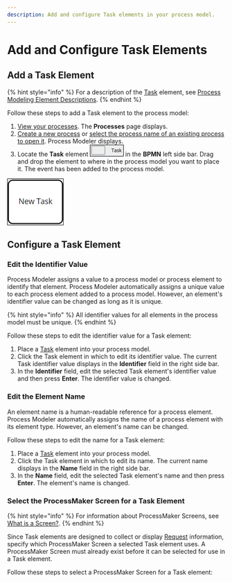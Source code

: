 ```yaml
---
description: Add and configure Task elements in your process model.
---
```


# Add and Configure Task Elements

## Add a Task Element

{% hint style="info" %}
For a description of the [Task](../process-modeling-element-descriptions.md#user-task) element, see [Process Modeling Element Descriptions](../process-modeling-element-descriptions.md).
{% endhint %}

Follow these steps to add a Task element to the process model:

1. [View your processes](https://processmaker.gitbook.io/processmaker-4-community/-LPblkrcFWowWJ6HZdhC/~/drafts/-LRhVZm0ddxDcGGdN5ZN/primary/designing-processes/viewing-processes/view-the-list-of-processes/view-your-processes#view-all-processes). The **Processes** page displays.
2. [Create a new process](../../viewing-processes/create-a-process.md) or [select the process name of an existing process to open it](../../viewing-processes/view-the-list-of-processes/view-your-processes.md#view-all-processes). Process Modeler displays.
3. Locate the **Task** element ![](../../../.gitbook/assets/task-bpmn-side-bar-process-modeler-processes.png) in the **BPMN** left side bar. Drag and drop the element to where in the process model you want to place it. The event has been added to the process model.

![Task element](../../../.gitbook/assets/task-process-modeler-processes.png)

## Configure a Task Element

### Edit the Identifier Value

Process Modeler assigns a value to a process model or process element to identify that element. Process Modeler automatically assigns a unique value to each process element added to a process model. However, an element's identifier value can be changed as long as it is unique.

{% hint style="info" %}
All identifier values for all elements in the process model must be unique.
{% endhint %}

Follow these steps to edit the identifier value for a Task element:

1. Place a [Task](add-and-configure-task-elements.md#add-a-task-element) element into your process model.
2. Click the Task element in which to edit its identifier value. The current Task identifier value displays in the **Identifier** field in the right side bar.
3. In the **Identifier** field, edit the selected Task element's identifier value and then press **Enter**. The identifier value is changed.

### Edit the Element Name

An element name is a human-readable reference for a process element. Process Modeler automatically assigns the name of a process element with its element type. However, an element's name can be changed.

Follow these steps to edit the name for a Task element:

1. Place a [Task](add-and-configure-task-elements.md#add-a-task-element) element into your process model.
2. Click the Task element in which to edit its name. The current name displays in the **Name** field in the right side bar.
3. In the **Name** field, edit the selected Task element's name and then press **Enter**. The element's name is changed.

### Select the ProcessMaker Screen for a Task Element

{% hint style="info" %}
For information about ProcessMaker Screens, see [What is a Screen?](../../design-forms/what-is-a-form.md).
{% endhint %}

Since Task elements are designed to collect or display [Request](../../../using-processmaker/requests/what-is-a-request.md) information, specify which ProcessMaker Screen a selected Task element uses. A ProcessMaker Screen must already exist before it can be selected for use in a Task element.

Follow these steps to select a ProcessMaker Screen for a Task element:



